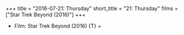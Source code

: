 +++
title = "2016-07-21: Thursday"
short_title = "21: Thursday"
films = ["Star Trek Beyond (2016)"]
+++


* Film: Star Trek Beyond (2016) {T} +
